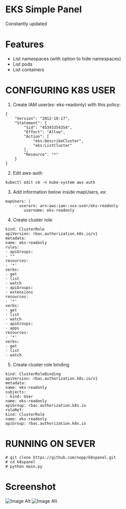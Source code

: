 # EKS Simple Panel

Constantly updated

Features
========
* List namespaces (with option to hide namespaces)
* List pods
* List containers

CONFIGURING K8S USER
====================

1) Create IAM user(ex: eks-readonly) with this policy:
```
{
    "Version": "2012-10-17",
    "Statement": {
        "Sid": "45345354354",
        "Effect": "Allow",
        "Action": [
            "eks:DescribeCluster",
            "eks:ListCluster"
        ],
        "Resource": "*"
    }
} 
```

2) Edit aws-auth
```
kubectl edit cm -n kube-system aws-auth
```

3) Add information below inside mapUsers, ex:
```
mapUsers: |
    - userarn: arn:aws:iam::xxx:user/eks-readonly
        username: eks-readonly
```
4) Create cluster role
```
kind: ClusterRole
apiVersion: rbac.authorization.k8s.io/v1
metadata:
name: eks-readonly
rules:
- apiGroups:
- ""
resources:
- '*'
verbs:
- get
- list
- watch
- apiGroups:
- extensions
resources:
- '*'
verbs:
- get
- list
- watch
- apiGroups:
- apps
resources:
- '*'
verbs:
- get
- list
- watch  
```
5) Create cluster role binding    
```
kind: ClusterRoleBinding
apiVersion: rbac.authorization.k8s.io/v1
metadata:
name: eks-readonly
subjects:
- kind: User
name: eks-readonly
apiGroup: rbac.authorization.k8s.io
roleRef:
kind: ClusterRole
name: eks-readonly
apiGroup: rbac.authorization.k8s.io    
```

RUNNING ON SEVER
================

    # git clone https://github.com/nopp/k8spanel.git
    # cd k8spanel
    # python main.py
    
Screenshot
==========
![Image Alt](https://raw.githubusercontent.com/nopp/k8spanel/master/panel-1.png)
![Image Alt](https://raw.githubusercontent.com/nopp/k8spanel/master/panel-2.png)
